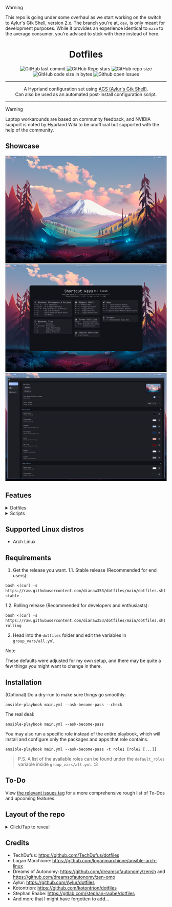 > [!WARNING]
> This repo is going under some overhaul as we start working on the switch to Aylur's Gtk Shell, version 2.x.
> The branch you're at, `dev`, is only meant for development purposes. While it provides an experience identical to `main` to the average consumer, you're advised to stick with there instead of here.

<div align="center">
 <h1>Dotfiles</h1>
</div>

<div align="center">

![GitHub last commit](https://img.shields.io/github/last-commit/dianaw353/dotfiles?style=for-the-badge&color=FFB1C8&logoColor=D9E0EE&labelColor=292324)
![GitHub Repo stars](https://img.shields.io/github/stars/dianaw353/dotfiles?style=for-the-badge&color=FFB686&logoColor=D9E0EE&labelColor=292324&logo=andela)
![GitHub repo size](https://img.shields.io/github/repo-size/dianaw353/dotfiles?style=for-the-badge&color=CAC992&logoColor=D9E0EE&labelColor=292324&logo=protondrive)
![GitHub code size in bytes](https://img.shields.io/github/languages/code-size/dianaw353/dotfiles?style=for-the-badge&labelColor=292324&color=CBA6F7)
![Github open issues](https://img.shields.io/github/issues/dianaw353/dotfiles?style=for-the-badge&labelColor=292324&color=D9E0EE)

</a>
</div>
<hr />
<div align="center">
<p>
   A Hyprland configuration set using <a href='https://github.com/aylur/ags'>AGS (Aylur's Gtk Shell)</a>.<br/>
   Can also be used as an automated post-install configuration script.<br/>
</p>

<hr />
</div>

> [!WARNING]
> Laptop workarounds are based on community feedback, and NVIDIA support is noted by Hyprland Wiki to be unofficial but supported with the help of the community.

## Showcase
![main desktop](assets/2024-11-03_09-51-24.png)
![keybinds](assets/2024-11-03_09-51-44.png)
![settings page](assets/2024-11-03_09-52-00.png)

## Featues

<details>
<summary>Dotfiles</summary>
<br>

- Sane defaults for Pacman
- Clean and minimal configurations for fastfetch, ZSH and OMP (Oh-My-Posh)
  - ZSH configuration also includes a command called `rmpmlck` (ReMove PacMan LoCK) to remove the lock file if Pacman is not running.
- Focus on GTK
- Login skin by AGS
  - Uses GreetD as the greeter.
- Material 3 design language
  - Yes, this includes a replica of the Monet engine!
- Sane Hypridle configuration set
  - Inhibits locking in full screen.
  - Pauses all supported players when locked.
    - Player support depends on the player of choice. Most major ones like Spotify and YouTube Music should support this.
- Basic OSDs (On-Screen Displays)
  - Located on the right side of the screen by default for consistency with phones and tablets.
- Mild customizability, with even more tweaks possible inside the config files themselves
  - Hey, at least it's the widest variety of configurations you can get from the GUI! It's like Good Lock on Samsung except it comes bundled out of the box.
- Keyboard shortcuts guide widget
  - Similar to what Ubuntu Unity and Pardus have.
  - Can be invoked with Super+/, much like on Discord.
- Full screen mobile-esque power menu
  - This ain't like KDE but more like, again, Android devices.
- Cute defaults for images
  - ...if you like anime style, that is. You can still change those in configurations, though.
- Many more available and to come!
</details>


<details>
<summary>Scripts</summary>
<br>


- Fully automated
- Granular configuration
<details>
<summary>Prepares the system for the configuration</summary>
<br>

- Updates the system before anything else.
- Makes sure preliminary dependencies are installed.
- Installs the AUR helper of choice.
- (Optional) Sets up Chaotic AUR - A pacman repo for prebuilt AUR packages.
- Generates mirror list using `rate-mirrors-bin` for fastest package installation experience possible.
  - A backup of the previous mirror list is generated should you need to revert back.

</details>

- VM detection - Hyprland needs extra configuration for virtual machines to enforce software rendering.
- Installs GPU drivers where supported.
  - Config review before running is a must! (`group_vars/all.yml`)
  - **__IF YOU HAVE AN NVIDIA GPU NOT SUPPORTED BY THE LATEST DRIVER, YOU MUST AVOID PROPRIETARY DRIVERS SERVED HERE AND FOLLOW ARCH WIKI FOR THE ONE THAT SUITS YOU!__**
- Laptop workarounds
  - Currently only has auto-brightness blacklisting for Framework laptops - The board vendor is detected just in case.
- KVM configuration with 3D accelaration
- Required and optional dependencies for Linux gaming :D
- Full support for Arch Linux, with more on the roadmap.
- More of these! Check the config for most of them!
</details>

## Supported Linux distros

- Arch Linux

## Requirements

1. Get the release you want.
1.1. Stable release (Recommended for end users):
```
bash <(curl -s https://raw.githubusercontent.com/dianaw353/dotfiles/main/dotfiles.sh) stable
```
1.2. Rolling release (Recommended for developers and enthusiasts):
```
bash <(curl -s https://raw.githubusercontent.com/dianaw353/dotfiles/main/dotfiles.sh) rolling
```
2. Head into the `dotfiles` folder and edit the variables in `group_vars/all.yml`

> [!NOTE]
> These defaults were adjusted for my own setup, and there may be quite a few things you might want to change in there.

## Installation

(Optional) Do a dry-run to make sure things go smoothly:
```
ansible-playbook main.yml --ask-become-pass --check
```

The real deal:
```
ansible-playbook main.yml --ask-become-pass
```

You may also run a specific role instead of the entire playbook, which will install and configure only the packages and apps that role contains.
```
ansible-playbook main.yml --ask-become-pass -t role1 [role2 [...]]
```

> P.S. A list of the available roles can be found under the `default_roles` variable inside `group_vars/all.yml`. :3

## To-Do

View [the relevant issues tag](https://github.com/dianaw353/dotfiles/issues?q=is%3Aissue+label%3AFeature+is%3Aopen) for a more comprehensive rough list of To-Dos and upcoming features.

## Layout of the repo

<details>
<summary>Click/Tap to reveal</summary>

- Pre-configuration Tasks
  - Package manager
    - Perform system upgrade if needed.
    - Make sure preliminary dependencies are installed.
    - Install the AUR helper of choice.
    - (Optional) Set up Chaotic AUR.
    - Generate mirror list using `rate-mirrors-bin`.
      - A backup of the existing list will be generated in case you don't like the one generated by this repo.
    - Update `pacman` configuration.
  - VM detection
    - Hyprland requires extra configuration for software rendering, which is a must for VMs.
  - Drivers
    - CPU detection to install the relevant `ucode` in case you skip it during system installation.
    - GPU detection
      - Core 64-bit, 32-bit and multiarch packages for all GPUs
      - Required open-source multiarch graphics drivers and packages for AMD, Intel and NVIDIA
      - Required proprietary multiarch graphics drivers and packages for AMD, Intel and NVIDIA
  - Laptop workarounds
    - Board vendor detection for appropriate workarounds to be applied.
  - System
    - Install required packages
    - Enable SystemD services
      - `systemd-timesyncd.service`
      - `bluetooth.service`
      - `pipewire.service`
      - `pipewire-pulse.service`
      - `wireplumber.service`
    - Fixes
      - GTK window buttons
      - Screen locking
      - Screen sharing using Pipewire
    - Install packages
      - Core system packages
      - Audio server - May only choose either of these, not both.
        - Pipewire
        - PulseAudio
      - Bluetooth
        - Core packages
        - PulseAudio companions
- Core roles
  - AGS
    - Install required packages
    - Configuration
      - Create configuration directories
      - Copy over the configuration files - User profile images included.
      - Enable required services
  - Hyprland
    - Install required packages
    - Configuration
      - Copy over the configuration files
      - Update pre-made configuration files
      - Enable dynamic cursors
  - Install and configure core packages
    - (Optional) Change the default shell
      - Supports only ZSH. Also disables OMP warnings if my config is used.
  - i18n (Internationalization)
    - Install fcitx5 and configure it.
      - The only configuration for now is allowing language switches everywhere.
    - (Optional per language) Install fonts for non-Latin languages. Currently supports the following languages:
      - CJK (Chinese-Japanese-Korean) - Noto
      - Japanese - Official font by the IPA
      - toki pona - linja pona
    - (Optional per language) Install fcitx5 IMEs for non-Latin languages. Currently supports the following languages with their respective packages:
      - Chinese - `fcitx5-chinese-addons`
      - Japanese - `fcitx5-mozc`
      - Korean - `fcitx5-hangul`
      - toki pona - `ilo-sitelen-git`
  - Install custom apps
  - KVM
    - Replace `iptables` with `iptables-nft`
    - Install required packages
    - Enable required services
    - Add current user to `libvirt` group
    - Update `libvirtd` settings
    - Make sure virtual network is started and set it to automatically start on boot
  - VMware
    - Install specified headers package for your kernel (Required for `vmmon` and `vmnet` kernel modules)
    - Install VMware Workstation from AUR
    - Enable USB Arbitrator and Networks services
  - Install required packages and optimal gaming experience
- Post-configuration Tasks
  - Clear AUR cache

</details>

## Credits

- TechDufus: https://github.com/TechDufus/dotfiles
- Logan Marchione: https://github.com/loganmarchione/ansible-arch-linux
- Dreams of Autonomy: https://github.com/dreamsofautonomy/zensh and https://github.com/dreamsofautonomy/zen-omp
- Aylur: https://github.com/Aylur/dotfiles
- Kotontrion: https://github.com/kotontrion/dotfiles
- Stephan Raabe: https://gitlab.com/stephan-raabe/dotfiles
- And more that I might have forgotten to add...
